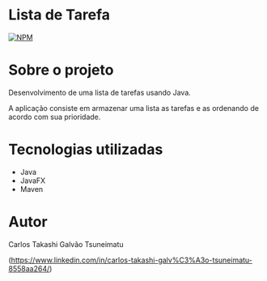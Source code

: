 # Lista de Tarefa 
[![NPM](https://img.shields.io/npm/l/react)](https://github.com/CarlosT098/workshop-springboot3-jpa/blob/main/LICENSE) 

# Sobre o projeto

Desenvolvimento de uma lista de tarefas usando Java.

A aplicação consiste em armazenar uma lista as tarefas e as ordenando de acordo com sua prioridade.

# Tecnologias utilizadas
- Java
- JavaFX
- Maven

# Autor

Carlos Takashi Galvão Tsuneimatu

(https://www.linkedin.com/in/carlos-takashi-galv%C3%A3o-tsuneimatu-8558aa264/)
